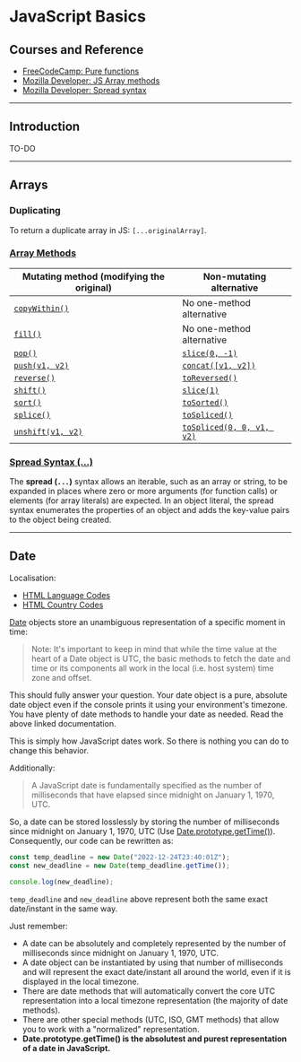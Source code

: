 # JavaScript Basics

## Courses and Reference

- [FreeCodeCamp: Pure functions](https://www.freecodecamp.org/news/pure-function-vs-impure-function/)
- [Mozilla Developer: JS Array methods](https://developer.mozilla.org/en-US/docs/Web/JavaScript/Reference/Global_Objects/Array#iterative_methods)
- [Mozilla Developer: Spread syntax](https://developer.mozilla.org/en-US/docs/Web/JavaScript/Reference/Operators/Spread_syntax)

---

## Introduction

TO-DO

---

## Arrays

### Duplicating

To return a duplicate array in JS: `[...originalArray]`.

### [Array Methods](https://developer.mozilla.org/en-US/docs/Web/JavaScript/Reference/Global_Objects/Array#iterative_methods)

| Mutating method (modifying the original)                                                                                                     | Non-mutating alternative                                                                                                      |
| ------------------------------------------------------------------------------------------------------------------- | ----------------------------------------------------------------------------------------------------------------------------- |
| [`copyWithin()`](https://developer.mozilla.org/en-US/docs/Web/JavaScript/Reference/Global_Objects/Array/copyWithin) | No one-method alternative                                                                                                     |
| [`fill()`](https://developer.mozilla.org/en-US/docs/Web/JavaScript/Reference/Global_Objects/Array/fill)             | No one-method alternative                                                                                                     |
| [`pop()`](https://developer.mozilla.org/en-US/docs/Web/JavaScript/Reference/Global_Objects/Array/pop)               | [`slice(0, -1)`](https://developer.mozilla.org/en-US/docs/Web/JavaScript/Reference/Global_Objects/Array/slice)                |
| [`push(v1, v2)`](https://developer.mozilla.org/en-US/docs/Web/JavaScript/Reference/Global_Objects/Array/push)       | [`concat([v1, v2])`](https://developer.mozilla.org/en-US/docs/Web/JavaScript/Reference/Global_Objects/Array/concat)           |
| [`reverse()`](https://developer.mozilla.org/en-US/docs/Web/JavaScript/Reference/Global_Objects/Array/reverse)       | [`toReversed()`](https://developer.mozilla.org/en-US/docs/Web/JavaScript/Reference/Global_Objects/Array/toReversed)           |
| [`shift()`](https://developer.mozilla.org/en-US/docs/Web/JavaScript/Reference/Global_Objects/Array/shift)           | [`slice(1)`](https://developer.mozilla.org/en-US/docs/Web/JavaScript/Reference/Global_Objects/Array/slice)                    |
| [`sort()`](https://developer.mozilla.org/en-US/docs/Web/JavaScript/Reference/Global_Objects/Array/sort)             | [`toSorted()`](https://developer.mozilla.org/en-US/docs/Web/JavaScript/Reference/Global_Objects/Array/toSorted)               |
| [`splice()`](https://developer.mozilla.org/en-US/docs/Web/JavaScript/Reference/Global_Objects/Array/splice)         | [`toSpliced()`](https://developer.mozilla.org/en-US/docs/Web/JavaScript/Reference/Global_Objects/Array/toSpliced)             |
| [`unshift(v1, v2)`](https://developer.mozilla.org/en-US/docs/Web/JavaScript/Reference/Global_Objects/Array/unshift) | [`toSpliced(0, 0, v1, v2)`](https://developer.mozilla.org/en-US/docs/Web/JavaScript/Reference/Global_Objects/Array/toSpliced) |

### [Spread Syntax (...)](https://developer.mozilla.org/en-US/docs/Web/JavaScript/Reference/Operators/Spread_syntax)

The **spread (`...`)** syntax allows an iterable, such as an array or string, to be expanded in places where zero or more arguments (for function calls) or elements (for array literals) are expected. In an object literal, the spread syntax enumerates the properties of an object and adds the key-value pairs to the object being created.

---

## Date

Localisation:
- [HTML Language Codes](https://www.w3schools.com/tags/ref_language_codes.asp)
- [HTML Country Codes](https://www.w3schools.com/tags/ref_country_codes.asp)


[Date](https://developer.mozilla.org/en-US/docs/Web/JavaScript/Reference/Global_Objects/Date) objects store an unambiguous representation of a specific moment in time:

> Note: It's important to keep in mind that while the time value at the heart of a Date object is UTC, the basic methods to fetch the date and time or its components all work in the local (i.e. host system) time zone and offset.

This should fully answer your question. Your date object is a pure, absolute date object even if the console prints it using your environment's timezone. You have plenty of date methods to handle your date as needed. Read the above linked documentation.

This is simply how JavaScript dates work. So there is nothing you can do to change this behavior.

Additionally:

> A JavaScript date is fundamentally specified as the number of milliseconds that have elapsed since midnight on January 1, 1970, UTC.

So, a date can be stored losslessly by storing the number of milliseconds since midnight on January 1, 1970, UTC (Use [Date.prototype.getTime()](https://developer.mozilla.org/en-US/docs/Web/JavaScript/Reference/Global_Objects/Date/getTime)). Consequently, our code can be rewritten as:

```javascript
const temp_deadline = new Date("2022-12-24T23:40:01Z");
const new_deadline = new Date(temp_deadline.getTime());

console.log(new_deadline);
```

`temp_deadline` and `new_deadline` above represent both the same exact date/instant in the same way.

Just remember:

- A date can be absolutely and completely represented by the number of milliseconds since midnight on January 1, 1970, UTC.
- A date object can be instantiated by using that number of milliseconds and will represent the exact date/instant all around the world, even if it is displayed in the local timezone.
- There are date methods that will automatically convert the core UTC representation into a local timezone representation (the majority of date methods).
- There are other special methods (UTC, ISO, GMT methods) that allow you to work with a "normalized" representation.
- **Date.prototype.getTime() is the absolutest and purest representation of a date in JavaScript.**



